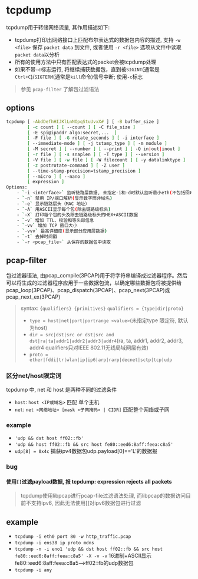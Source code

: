 # tcpdump

tcpdump用于转储网络流量, 其作用描述如下:

- tcpdump打印出网络接口上匹配布尔表达式的数据包内容的描述, 支持 `-w <file>` 保存 `packet data` 到文件, 或者使用 `-r <file>` 选项从文件中读取`packet data`以分析
- 所有的使用方法中只有匹配表达式的packet会被tcpdump处理
- 如果不带`-c`标志运行, 将继续捕获数据包，直到被`SIGINT`(通常是`Ctrl+C`)/`SIGTERM`(通常是`kill`命令)信号中断; 使用`-c`标志
 

> 参见 `pcap-filter` 了解包过滤语法

## options

```sh
tcpdump [ -AbdDefhHIJKlLnNOpqStuUvxX# ] [ -B buffer_size ]
        [ -c count ] [ --count ] [ -C file_size ]
        [ -E spi@ipaddr algo:secret,...  ]
        [ -F file ] [ -G rotate_seconds ] [ -i interface ]
        [ --immediate-mode ] [ -j tstamp_type ] [ -m module ]
        [ -M secret ] [ --number ] [ --print ] [ -Q in|out|inout ]
        [ -r file ] [ -s snaplen ] [ -T type ] [ --version ]
        [ -V file ] [ -w file ] [ -W filecount ] [ -y datalinktype ]
        [ -z postrotate-command ] [ -Z user ]
        [ --time-stamp-precision=tstamp_precision ]
        [ --micro ] [ --nano ]
        [ expression ]
Options:
    - `-i <interface>` 监听链路层数据, 未指定-i和-d时默认监听最小eth(不包括回环地址), 如eth0;指定any监听所有网卡
    - `-n` 禁用 IP/端口解析(显示数字而非域名)
    - `-e` 显示链路层头（MAC 地址）
    - `-A` 用ASCII显示每个包(除去链路级标头)
    - `-X` 打印每个包的头及除去链路级标头的HEX+ASCII数据
    - `-v` 增加 TTL、校验和等头部信息
    - `-vv` 增加 TCP 窗口大小
    - `-vvv` 最高详细度(显示部分应用层数据)
    - `-t` 去掉时间戳
    - `-r <pcap_file>` 从保存的数据包中读取
```

## pcap-filter
包过滤器语法, 由pcap_compile(3PCAP)用于将字符串编译成过滤器程序。然后可以将生成的过滤器程序应用于一些数据包流，以确定哪些数据包将被提供给pcap_loop(3PCAP)、pcap_dispatch(3PCAP)、pcap_next(3PCAP)或pcap_next_ex(3PCAP)

> syntax: `{qualifiers} {primitives}`
> `qualifiers = {type|dir|proto}`
>   - `type = host|net|port|portrange <value>`(未指定type 限定符, 默认为host)
>   - `dir = src|dst|src or dst|src and dst|ra|ta|addr1|addr2|addr3|addr4`(ra, ta, addr1, addr2, addr3, addr4 qualifiers只对IEEE 802.11无线局域网层有效)
>   - `proto = ether|fddi|tr|wlan|ip|ip6|arp|rarp|decnet|sctp|tcp|udp`

### 区分net/host限定词

tcpdump 中, net 和 host 是两种不同的过滤条件
- `host`: `host <IP或域名>` 匹配 单个主机
- `net`: `net <网络地址> [mask <子网掩码> | CIDR]` 匹配整个网络或子网

### example
- `'udp && dst host ff02::fb'`
- `'udp && host ff02::fb && src host fe80::eed6:8aff:feea:c8a5'`
- `udp[8] = 0x4c` 捕获ipv4数据包udp.payload[0]=='L'的数据报

### bug

#### 使用`[]`过滤payload数据, 报 tcpdump: expression rejects all packets

> tcpdump使用libpcap进行pcap-file过滤语法处理, 而libpcap的数据访问目前不支持ipv6, 因此无法使用[]对ipv6数据包进行过滤

## example
- `tcpdump -i eth0 port 80 -w http_traffic.pcap`
- `tcpdump -i ens38 ip proto mdns`
- `tcpdump -n -i eno1 'udp && dst host ff02::fb && src host fe80::eed6:8aff:feea:c8a5' -X -v -v` 16进制+ASCII显示fe80::eed6:8aff:feea:c8a5-->ff02::fb的udp数据包
- `tcpdump -i any`
